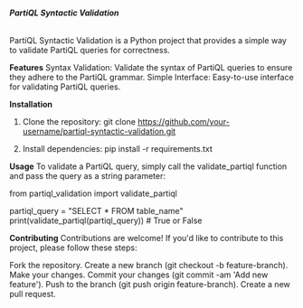 ###### **PartiQL Syntactic Validation**

PartiQL Syntactic Validation is a Python project that provides a simple way to validate PartiQL queries for correctness.

**Features**
Syntax Validation: Validate the syntax of PartiQL queries to ensure they adhere to the PartiQL grammar.
Simple Interface: Easy-to-use interface for validating PartiQL queries.

**Installation**
1. Clone the repository: 
   git clone https://github.com/your-username/partiql-syntactic-validation.git
   
2. Install dependencies:
   pip install -r requirements.txt
   
**Usage**
To validate a PartiQL query, simply call the validate_partiql function and pass the query as a string parameter:

from partiql_validation import validate_partiql

partiql_query = "SELECT * FROM table_name"
print(validate_partiql(partiql_query))  # True or False

**Contributing**
Contributions are welcome! If you'd like to contribute to this project, please follow these steps:

Fork the repository.
Create a new branch (git checkout -b feature-branch).
Make your changes.
Commit your changes (git commit -am 'Add new feature').
Push to the branch (git push origin feature-branch).
Create a new pull request.



